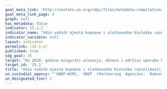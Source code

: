 ```yaml
---
goal_meta_link: 'http://unstats.un.org/sdgs/files/metadata-compilation/Metadata-Goal-15.pdf'
goal_meta_link_page: 4
graph: null
has_metadata: false
indicator: 15.1.2
indicator_name: "Udio važnih mjesta kopnene i slatkovodne biološke raznolikosti koja su obuhvaćena zaštićenim područjima, prema vrsti ekosustava"
indicator_variable: null
layout: indicator
permalink: /15-1-2/
published: true  
sdg_goal: 15
target: "Do 2020. godine osigurati očuvanje, obnovu i održivu uporabu kopnenih i unutrašnjih slatkovodnih ekosustava i njihovih usluga, posebice šuma, močvarnih područja, planina i suhih područja, sukladno obvezama iz međunarodnih sporazuma."
target_id: '15.1'
title: "Udio važnih mjesta kopnene i slatkovodne biološke raznolikosti koja su obuhvaćena zaštićenim područjima, prema vrsti ekosustava"
un_custodial_agency: "'UNEP-WCMC,  UNEP  (Partnering  Agencies:  Ramsar)'"
un_designated_tier: 1
---
```

